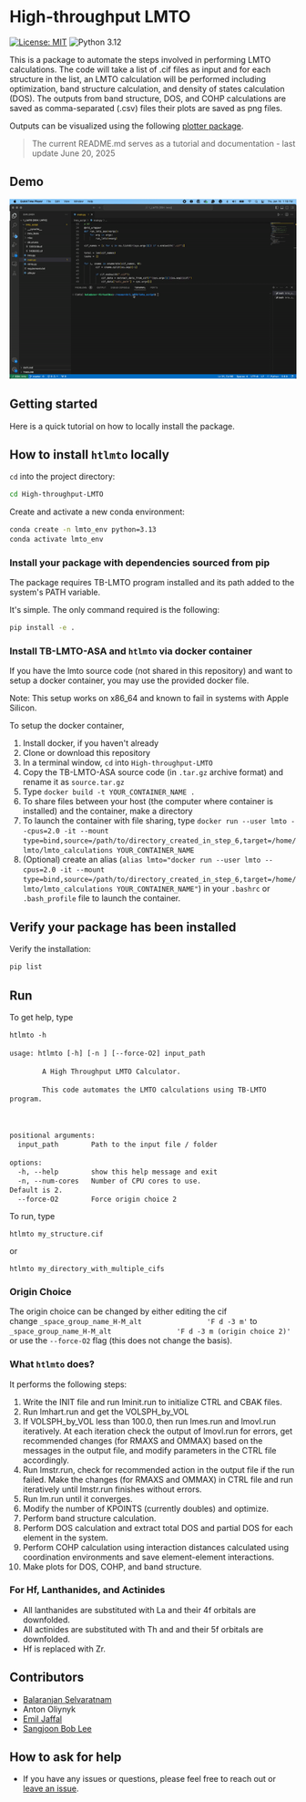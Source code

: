 # High-throughput LMTO

[![License: MIT](https://img.shields.io/badge/License-MIT-yellow.svg)](https://github.com/balaranjan/High-throughput-LMTO/blob/main/LICENSE)
![Python 3.12](https://img.shields.io/badge/python-3.13-blue.svg)

This is a package to automate the steps involved in performing LMTO calculations. The code will take a list of .cif files as input and for each structure in the list, an LMTO calculation will be performed including optimization, band structure calculation, and density of states calculation (DOS). The outputs from band structure, DOS, and COHP calculations are saved as comma-separated (.csv) files their plots are saved as png files.

Outputs can be visualized using the following [plotter package](https://github.com/EmilJaffal/High-throughput-LMTO-plotter).

> The current README.md serves as a tutorial and documentation - last update June 20, 2025

## Demo

![HT-demo-gif](assets/HT_DEMO.gif)

## Getting started

Here is a quick tutorial on how to locally install the package.

## How to install `htlmto` locally

`cd` into the project directory:

```bash
cd High-throughput-LMTO
```

Create and activate a new conda environment:

```bash
conda create -n lmto_env python=3.13
conda activate lmto_env
```

### Install your package with dependencies sourced from pip

The package requires TB-LMTO program installed and its path added to the system's PATH variable.

It's simple. The only command required is the following:

```bash
pip install -e .
```

### Install TB-LMTO-ASA and `htlmto` via docker container

If you have the lmto source code (not shared in this repository) and want to setup a docker container, you may use the provided docker file.

Note: This setup works on x86_64 and known to fail in systems with Apple Silicon.

To setup the docker container,

1. Install docker, if you haven't already
2. Clone or download this repository
3. In a terminal window, `cd` into `High-throughput-LMTO`
4. Copy the TB-LMTO-ASA source code (in `.tar.gz` archive format) and rename it as `source.tar.gz`
5. Type `docker build -t YOUR_CONTAINER_NAME .`
6. To share files between your host (the computer where container is installed) and the container, make a directory
7. To launch the container with file sharing, type `docker run --user lmto --cpus=2.0 -it --mount type=bind,source=/path/to/directory_created_in_step_6,target=/home/lmto/lmto_calculations YOUR_CONTAINER_NAME`
8. (Optional) create an alias (`alias lmto="docker run --user lmto --cpus=2.0 -it --mount type=bind,source=/path/to/directory_created_in_step_6,target=/home/lmto/lmto_calculations YOUR_CONTAINER_NAME"`) in your `.bashrc` or `.bash_profile` file to launch the container.

## Verify your package has been installed

Verify the installation:

```bash
pip list
```

## Run

To get help, type

```
htlmto -h

usage: htlmto [-h] [-n ] [--force-O2] input_path

        A High Throughput LMTO Calculator.

        This code automates the LMTO calculations using TB-LMTO program.



positional arguments:
  input_path        Path to the input file / folder

options:
  -h, --help        show this help message and exit
  -n, --num-cores   Number of CPU cores to use.                         Default is 2.
  --force-O2        Force origin choice 2

```

To run, type

```
htlmto my_structure.cif
```

or

```
htlmto my_directory_with_multiple_cifs
```

### Origin Choice
The origin choice can be changed by either editing the cif
<br/>
change `_space_group_name_H-M_alt                'F d -3 m'` to `_space_group_name_H-M_alt                'F d -3 m (origin choice 2)'`
<br/>
or use the `--force-O2` flag (this does not change the basis).


### What `htlmto` does?

It performs the following steps:

1. Write the INIT file and run lminit.run to initialize CTRL and CBAK files.
2. Run lmhart.run and get the VOLSPH_by_VOL
3. If VOLSPH_by_VOL less than 100.0, then run lmes.run and lmovl.run iteratively.
   At each iteration check the output of lmovl.run for errors, get recommended
   changes (for RMAXS and OMMAX) based on the messages in the output file, and modify parameters in
   the CTRL file accordingly.
4. Run lmstr.run, check for recommended action in the output file if
   the run failed. Make the changes (for RMAXS and OMMAX) in CTRL file and run iteratively
   until lmstr.run finishes without errors.
5. Run lm.run until it converges.
6. Modify the number of KPOINTS (currently doubles) and optimize.
7. Perform band structure calculation.
8. Perform DOS calculation and extract total DOS and partial DOS for each element in the system.
9. Perform COHP calculation using interaction distances calculated using coordination environments and save element-element interactions.
10. Make plots for DOS, COHP, and band structure.

### For Hf, Lanthanides, and Actinides

- All lanthanides are substituted with La and their 4f orbitals are downfolded.
- All actinides are substituted with Th and and their 5f orbitals are downfolded.
- Hf is replaced with Zr.

## Contributors

- [Balaranjan Selvaratnam](https://github.com/balaranjan)
- Anton Oliynyk
- [Emil Jaffal](https://github.com/EmilJaffal)
- [Sangjoon Bob Lee](https://github.com/bobleesj)

## How to ask for help

- If you have any issues or questions, please feel free to reach out or
  [leave an issue](https://github.com/balaranjan/High-throughput-LMTO/issues).
